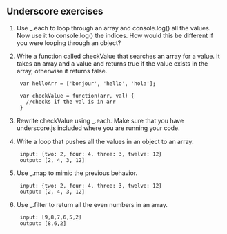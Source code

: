 ## Underscore exercises

1. Use _.each to loop through an array and console.log() all the values. Now use it to console.log() the indices. How would this be different if you were looping through an object?

2. Write a function called checkValue that searches an array for a value. It takes an array and a value and returns true if the value exists in the array, otherwise it returns false.

		var helloArr = ['bonjour', 'hello', 'hola'];

		var checkValue = function(arr, val) {
		  //checks if the val is in arr
		}

3. Rewrite checkValue using _.each. Make sure that you have underscore.js included where you are running your code.

4. Write a loop that pushes all the values in an object to an array.

		input: {two: 2, four: 4, three: 3, twelve: 12}
		output: [2, 4, 3, 12]

5. Use _.map to mimic the previous behavior.

		input: {two: 2, four: 4, three: 3, twelve: 12}
		output: [2, 4, 3, 12]
6. Use _.filter to return all the even numbers in an array.

		input: [9,8,7,6,5,2]
		output: [8,6,2]
